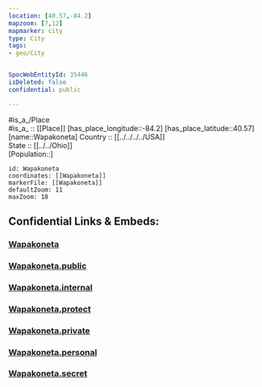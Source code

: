 ```yaml
---
location: [40.57,-84.2] 
mapzoom: [7,12] 
mapmarker: city 
type: City
tags:
- geo/City


SpocWebEntityId: 35446
isDeleted: false
confidential: public

---
```

#is_a_/Place  
#is_a_ :: [[Place]] 
[has_place_longitude::-84.2] 
[has_place_latitude::40.57] 
[name::Wapakoneta] 
Country :: [[../../../../USA]]  
State :: [[../../Ohio]]  
[Population::] 



```leaflet
id: Wapakoneta
coordinates: [[Wapakoneta]] 
markerFile: [[Wapakoneta]] 
defaultZoom: 11 
maxZoom: 18
```


## Confidential Links & Embeds: 

### [Wapakoneta](/_Standards/Earth/Continent/America~North/USA/USA~Central/Ohio/counties~Ohio/Auglaize,County/cities~Auglaize/Wapakoneta.md) 

### [Wapakoneta.public](/_public/Earth/Continent/America~North/USA/USA~Central/Ohio/counties~Ohio/Auglaize,County/cities~Auglaize/Wapakoneta.public.md) 

### [Wapakoneta.internal](/_internal/Earth/Continent/America~North/USA/USA~Central/Ohio/counties~Ohio/Auglaize,County/cities~Auglaize/Wapakoneta.internal.md) 

### [Wapakoneta.protect](/_protect/Earth/Continent/America~North/USA/USA~Central/Ohio/counties~Ohio/Auglaize,County/cities~Auglaize/Wapakoneta.protect.md) 

### [Wapakoneta.private](/_private/Earth/Continent/America~North/USA/USA~Central/Ohio/counties~Ohio/Auglaize,County/cities~Auglaize/Wapakoneta.private.md) 

### [Wapakoneta.personal](/_personal/Earth/Continent/America~North/USA/USA~Central/Ohio/counties~Ohio/Auglaize,County/cities~Auglaize/Wapakoneta.personal.md) 

### [Wapakoneta.secret](/_secret/Earth/Continent/America~North/USA/USA~Central/Ohio/counties~Ohio/Auglaize,County/cities~Auglaize/Wapakoneta.secret.md)

